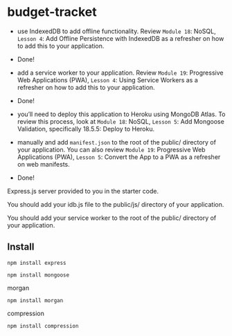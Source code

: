 # budget-tracket

* use IndexedDB to add offline functionality. Review 
`Module 18`: NoSQL, `Lesson 4`: Add Offline Persistence with IndexedDB as a refresher on how to add this to your application.
- Done!

* add a service worker to your application. Review 
`Module 19`: Progressive Web Applications (PWA), `Lesson 4`: Using Service Workers as a refresher on how to add this to your application.
- Done!

* you’ll need to deploy this application to Heroku using MongoDB Atlas. To review this process, look at 
`Module 18`: NoSQL, `Lesson 5`: Add Mongoose Validation, specifically 18.5.5: Deploy to Heroku.

* manually and add `manifest.json` to the root of the public/ directory of your application. You can also review 
`Module 19`: Progressive Web Applications (PWA), `Lesson 5`: Convert the App to a PWA as a refresher on web manifests.
- Done!

Express.js server provided to you in the starter code.

You should add your idb.js file to the public/js/ directory of your application.

You should add your service worker to the root of the public/ directory of your application.

## Install

```
npm install express
```
```
npm install mongoose
```
morgan
```
npm install morgan
```
compression
```
npm install compression
```

